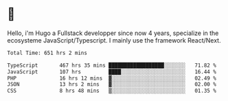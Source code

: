 # 👋 

Hello, i'm Hugo a Fullstack developper since now 4 years, specialize in the ecosysteme JavaScript/Typescript. I mainly use the framework React/Next.

<!--START_SECTION:waka-->

```txt
Total Time: 651 hrs 2 mins

TypeScript       467 hrs 35 mins ██████████████████░░░░░░░   71.82 %
JavaScript       107 hrs         ████░░░░░░░░░░░░░░░░░░░░░   16.44 %
PHP              16 hrs 12 mins  ▓░░░░░░░░░░░░░░░░░░░░░░░░   02.49 %
JSON             13 hrs 2 mins   ▓░░░░░░░░░░░░░░░░░░░░░░░░   02.00 %
CSS              8 hrs 48 mins   ▒░░░░░░░░░░░░░░░░░░░░░░░░   01.35 %
```

<!--END_SECTION:waka-->
